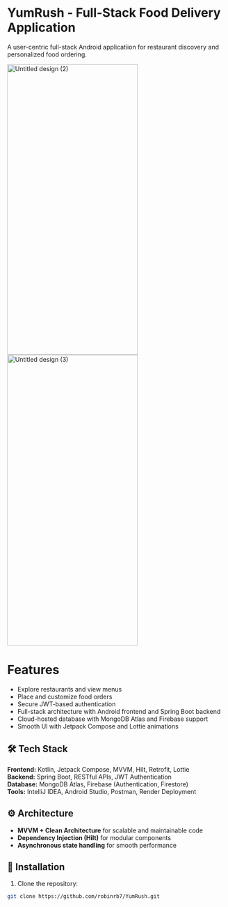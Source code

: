 # YumRush - Full-Stack Food Delivery Application
A user-centric full-stack Android applicatiion for restaurant discovery and personalized food ordering.


<img width="300" height="667" alt="Untitled design (2)" src="https://github.com/user-attachments/assets/371471ed-84ae-40d8-9fbf-ee5634c94530" />
<img width="300" height="667" alt="Untitled design (3)" src="https://github.com/user-attachments/assets/09bd7305-fe58-46d2-a520-cbd4e2c0d235" />









# Features 
- Explore restaurants and view menus
- Place and customize food orders
- Secure JWT-based authentication
- Full-stack architecture with Android frontend and Spring Boot backend
- Cloud-hosted database with MongoDB Atlas and Firebase support
- Smooth UI with Jetpack Compose and Lottie animations


## 🛠 Tech Stack
**Frontend:** Kotlin, Jetpack Compose, MVVM, Hilt, Retrofit, Lottie  
**Backend:** Spring Boot, RESTful APIs, JWT Authentication  
**Database:** MongoDB Atlas, Firebase (Authentication, Firestore)  
**Tools:** IntelliJ IDEA, Android Studio, Postman, Render Deployment  


## ⚙️ Architecture
- **MVVM + Clean Architecture** for scalable and maintainable code  
- **Dependency Injection (Hilt)** for modular components  
- **Asynchronous state handling** for smooth performance  

## 🚀 Installation
1. Clone the repository:  
```bash
git clone https://github.com/robinrb7/YumRush.git
